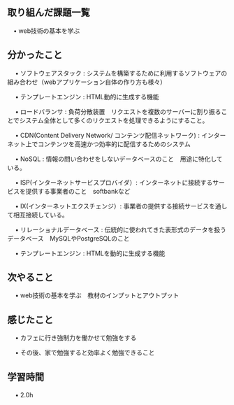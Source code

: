 ## 取り組んだ課題一覧
      
 　• web技術の基本を学ぶ

## 分かったこと

　 • ソフトウェアスタック : システムを構築するために利用するソフトウェアの組み合わせ（webアプリケーション自体の作り方も様々）

　 • テンプレートエンジン : HTML動的に生成する機能

　 • ロードバランサ : 負荷分散装置　リクエストを複数のサーバーに割り振ることでシステム全体として多くのリクエストを処理できるようにすること。

　 • CDN(Content Delivery Network/ コンテンツ配信ネットワーク) : インターネット上でコンテンツを高速かつ効率的に配信するためのシステム

　 • NoSQL : 情報の問い合わせをしないデータベースのこと　用途に特化している。

　 • ISP(インターネットサービスプロバイダ）: インターネットに接続するサービスを提供する事業者のこと　softbankなど

　 • IX(インターネットエクスチェンジ）: 事業者の提供する接続サービスを通して相互接続している。

　 • リレーショナルデータベース : 伝統的に使われてきた表形式のデータを扱うデータベース　MySQLやPostgreSQLのこと

　 • テンプレートエンジン : HTMLを動的に生成する機能

## 次やること　

　 • web技術の基本を学ぶ　教材のインプットとアウトプット

## 感じたこと

　 • カフェに行き強制力を働かせて勉強をする

　 • その後、家で勉強すると効率よく勉強できること

## 学習時間

　 • 2.0h